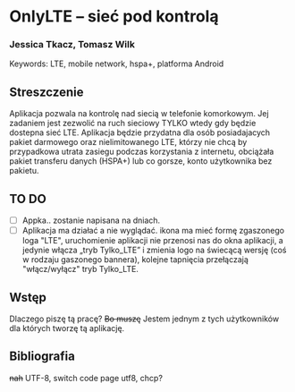 # OnlyLTE – sieć pod kontrolą

### Jessica Tkacz, Tomasz Wilk
  
Keywords:  LTE, mobile network, hspa+, platforma Android

## Streszczenie

Aplikacja pozwala na kontrolę nad siecią w telefonie komorkowym. Jej zadaniem jest zezwolić na ruch sieciowy TYLKO wtedy gdy będzie dostepna sieć LTE. Aplikacja będzie przydatna dla osób posiadajacych pakiet darmowego oraz nielimitowanego LTE, którzy nie chcą by przypadkowa utrata zasiegu podczas korzystania z internetu, obciążała pakiet transferu danych (HSPA+) lub co gorsze, konto użytkownika bez pakietu.

## TO DO

* [ ] Appka.. zostanie napisana na dniach.
* [ ] Aplikacja ma działać a nie wyglądać.
  ikona ma mieć formę zgaszonego loga "LTE", uruchomienie aplikacji nie przenosi nas do okna aplikacji, a jedynie włącza „tryb Tylko_LTE” i zmienia logo na świecącą wersję (coś w rodzaju gaszonego bannera), kolejne tapnięcia przełączają "włącz/wyłącz" tryb Tylko_LTE.

## Wstęp

Dlaczego piszę tą pracę?
~~Bo muszę~~ Jestem jednym z tych użytkowników dla których tworzę tą aplikację.

## Bibliografia

~~nah~~ UTF-8, switch code page utf8, chcp?
